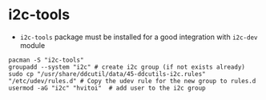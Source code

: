 # i2c-tools

- `i2c-tools` package must be installed for a good integration with `i2c-dev` module

```shell
pacman -S "i2c-tools"
groupadd --system "i2c" # create i2c group (if not exists already)
sudo cp "/usr/share/ddcutil/data/45-ddcutils-i2c.rules" "/etc/udev/rules.d" # Copy the udev rule for the new group to rules.d
usermod -aG "i2c" "hvitoi"  # add user to the i2c group
```
